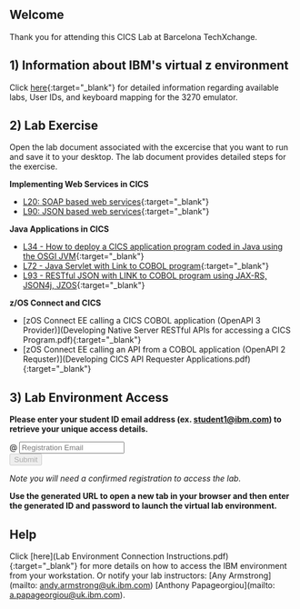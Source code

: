 <script src="https://ajax.googleapis.com/ajax/libs/jquery/3.1.0/jquery.min.js"></script>
<script src="./core-min.js"></script>
<script src="./md5-min.js"></script>
<script src="./wildfire-labs.js"></script>
<link href="https://cdn.jsdelivr.net/npm/bootstrap@5.1.0/dist/css/bootstrap.min.css" rel="stylesheet" integrity="sha384-KyZXEAg3QhqLMpG8r+8fhAXLRk2vvoC2f3B09zVXn8CA5QIVfZOJ3BCsw2P0p/We" crossorigin="anonymous">

## Welcome

Thank you for attending this CICS Lab at Barcelona TechXchange. 

## 1) Information about IBM's virtual z environment

Click [here](IBM_TechXchange2024_Barcelona_Lab_Guide_CICS_4140.pdf){:target="_blank"} for detailed  information regarding available labs, User IDs, and keyboard mapping for the 3270 emulator.

## 2) Lab Exercise

Open the lab document associated with the excercise that you want to run and save it to your desktop.  The lab document provides detailed steps for the exercise.  

**Implementing Web Services in CICS**
- [L20: SOAP based web services](L20-V61.02-SOAP-WebServices-.pdf){:target="_blank"} 
- [L90: JSON based web services](L90-V61.03-JSON-Web-Service.pdf){:target="_blank"}

**Java Applications in CICS**
- [L34 - How to deploy a CICS application program coded in Java using the OSGI JVM](L34-V61.01-Java-OSGi-Program.pdf){:target="_blank"}
- [L72 - Java Servlet with Link to COBOL program](L72-V61.03-Java-Liberty-Program.pdf){:target="_blank"}
- [L93 - RESTful JSON with LINK to COBOL program using JAX-RS, JSON4j, JZOS](L93-V61.02-Java-Liberty-REST.pdf){:target="_blank"}

**z/OS Connect and CICS**
- [zOS Connect EE calling a CICS COBOL application (OpenAPI 3 Provider)](Developing Native Server RESTful APIs for accessing a CICS Program.pdf){:target="_blank"}
- [zOS Connect EE calling an API from a COBOL application (OpenAPI 2 Requster)](Developing CICS API Requester Applications.pdf){:target="_blank"}


## 3) Lab Environment Access 

**Please enter your student ID email address (ex. student1@ibm.com) to retrieve your unique access details.**

<form onsubmit="return false;">
<div class="input-group mb-3 col-6">
<span class="input-group-text" id="basic-addon1">@</span>
<input type="email" class="form-control" placeholder="Registration Email" aria-label="Email" aria-describedby="basic-addon1" id="registration-email" maxlength="50" required oninput="validate();">
</div>
<div class="col-6">
<button id="btn-submit" class="btn btn-primary" type="submit" onclick="getLab(document.getElementById('registration-email').value)" disabled>Submit</button>
</div>
</form>
<div id="lab" class=".container .text-monospace">
<em>Note you will need a confirmed registration to access the lab.</em>
</div>

**Use the generated URL to open a new tab in your browser and then enter the generated ID and password to launch the virtual lab environment.**
## Help 
Click [here](Lab Environment Connection Instructions.pdf){:target="_blank"} for more details on how to access the IBM environment from your workstation.
Or notify your lab instructors:   [Any Armstrong](mailto: andy.armstrong@uk.ibm.com)   [Anthony Papageorgiou](mailto: a.papageorgiou@uk.ibm.com).

